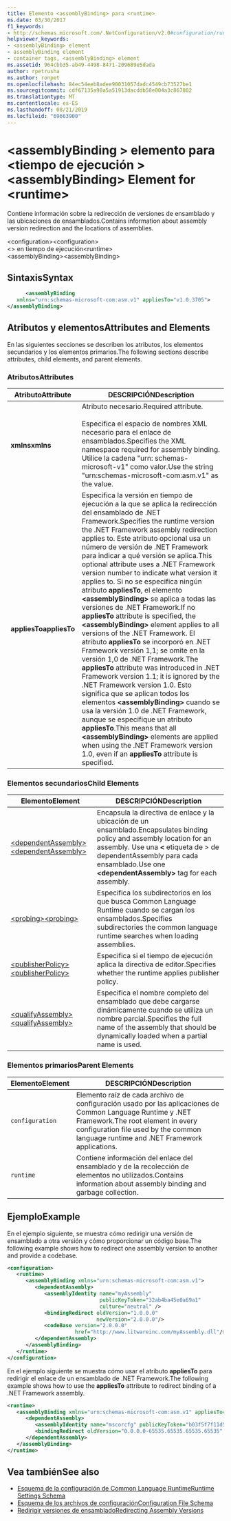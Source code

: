 ```yaml
---
title: Elemento <assemblyBinding> para <runtime>
ms.date: 03/30/2017
f1_keywords:
- http://schemas.microsoft.com/.NetConfiguration/v2.0#configuration/runtime/assemblyBinding
helpviewer_keywords:
- <assemblyBinding> element
- assemblyBinding element
- container tags, <assemblyBinding> element
ms.assetid: 964cbb35-ab49-4498-8471-209689e5dada
author: rpetrusha
ms.author: ronpet
ms.openlocfilehash: 84ec54eeb8adee90031057dadc4549cb73527be1
ms.sourcegitcommit: cdf67135a98a5a51913dacddb58e004a3c867802
ms.translationtype: MT
ms.contentlocale: es-ES
ms.lasthandoff: 08/21/2019
ms.locfileid: "69663900"
---
```

# <a name="assemblybinding-element-for-runtime"></a><span data-ttu-id="6a918-102">\<assemblyBinding > elemento para \<tiempo de ejecución ></span><span class="sxs-lookup"><span data-stu-id="6a918-102">\<assemblyBinding> Element for \<runtime></span></span>
<span data-ttu-id="6a918-103">Contiene información sobre la redirección de versiones de ensamblado y las ubicaciones de ensamblados.</span><span class="sxs-lookup"><span data-stu-id="6a918-103">Contains information about assembly version redirection and the locations of assemblies.</span></span>  
  
 <span data-ttu-id="6a918-104">\<configuration></span><span class="sxs-lookup"><span data-stu-id="6a918-104">\<configuration></span></span>  
<span data-ttu-id="6a918-105">\<> en tiempo de ejecución</span><span class="sxs-lookup"><span data-stu-id="6a918-105">\<runtime></span></span>  
<span data-ttu-id="6a918-106">\<assemblyBinding></span><span class="sxs-lookup"><span data-stu-id="6a918-106">\<assemblyBinding></span></span>  
  
## <a name="syntax"></a><span data-ttu-id="6a918-107">Sintaxis</span><span class="sxs-lookup"><span data-stu-id="6a918-107">Syntax</span></span>  
  
```xml  
      <assemblyBinding    
   xmlns="urn:schemas-microsoft-com:asm.v1" appliesTo="v1.0.3705">  
</assemblyBinding>  
```  
  
## <a name="attributes-and-elements"></a><span data-ttu-id="6a918-108">Atributos y elementos</span><span class="sxs-lookup"><span data-stu-id="6a918-108">Attributes and Elements</span></span>  
 <span data-ttu-id="6a918-109">En las siguientes secciones se describen los atributos, los elementos secundarios y los elementos primarios.</span><span class="sxs-lookup"><span data-stu-id="6a918-109">The following sections describe attributes, child elements, and parent elements.</span></span>  
  
### <a name="attributes"></a><span data-ttu-id="6a918-110">Atributos</span><span class="sxs-lookup"><span data-stu-id="6a918-110">Attributes</span></span>  
  
|<span data-ttu-id="6a918-111">Atributo</span><span class="sxs-lookup"><span data-stu-id="6a918-111">Attribute</span></span>|<span data-ttu-id="6a918-112">DESCRIPCIÓN</span><span class="sxs-lookup"><span data-stu-id="6a918-112">Description</span></span>|  
|---------------|-----------------|  
|<span data-ttu-id="6a918-113">**xmlns**</span><span class="sxs-lookup"><span data-stu-id="6a918-113">**xmlns**</span></span>|<span data-ttu-id="6a918-114">Atributo necesario.</span><span class="sxs-lookup"><span data-stu-id="6a918-114">Required attribute.</span></span><br /><br /> <span data-ttu-id="6a918-115">Especifica el espacio de nombres XML necesario para el enlace de ensamblados.</span><span class="sxs-lookup"><span data-stu-id="6a918-115">Specifies the XML namespace required for assembly binding.</span></span> <span data-ttu-id="6a918-116">Utilice la cadena "urn: schemas-microsoft-v1" como valor.</span><span class="sxs-lookup"><span data-stu-id="6a918-116">Use the string "urn:schemas-microsoft-com:asm.v1" as the value.</span></span>|  
|<span data-ttu-id="6a918-117">**appliesTo**</span><span class="sxs-lookup"><span data-stu-id="6a918-117">**appliesTo**</span></span>|<span data-ttu-id="6a918-118">Especifica la versión en tiempo de ejecución a la que se aplica la redirección del ensamblado de .NET Framework.</span><span class="sxs-lookup"><span data-stu-id="6a918-118">Specifies the runtime version the .NET Framework assembly redirection applies to.</span></span> <span data-ttu-id="6a918-119">Este atributo opcional usa un número de versión de .NET Framework para indicar a qué versión se aplica.</span><span class="sxs-lookup"><span data-stu-id="6a918-119">This optional attribute uses a .NET Framework version number to indicate what version it applies to.</span></span> <span data-ttu-id="6a918-120">Si no se especifica ningún atributo **appliesTo**, el elemento **\<assemblyBinding>** se aplica a todas las versiones de .NET Framework.</span><span class="sxs-lookup"><span data-stu-id="6a918-120">If no **appliesTo** attribute is specified, the **\<assemblyBinding>** element applies to all versions of the .NET Framework.</span></span> <span data-ttu-id="6a918-121">El atributo **appliesTo** se incorporó en .NET Framework versión 1,1; se omite en la versión 1,0 de .NET Framework.</span><span class="sxs-lookup"><span data-stu-id="6a918-121">The **appliesTo** attribute was introduced in .NET Framework version 1.1; it is ignored by the .NET Framework version 1.0.</span></span> <span data-ttu-id="6a918-122">Esto significa que se aplican todos los elementos **\<assemblyBinding>** cuando se usa la versión 1.0 de .NET Framework, aunque se especifique un atributo **appliesTo**.</span><span class="sxs-lookup"><span data-stu-id="6a918-122">This means that all **\<assemblyBinding>** elements are applied when using the .NET Framework version 1.0, even if an **appliesTo** attribute is specified.</span></span>|  
  
### <a name="child-elements"></a><span data-ttu-id="6a918-123">Elementos secundarios</span><span class="sxs-lookup"><span data-stu-id="6a918-123">Child Elements</span></span>  
  
|<span data-ttu-id="6a918-124">Elemento</span><span class="sxs-lookup"><span data-stu-id="6a918-124">Element</span></span>|<span data-ttu-id="6a918-125">DESCRIPCIÓN</span><span class="sxs-lookup"><span data-stu-id="6a918-125">Description</span></span>|  
|-------------|-----------------|  
|[<span data-ttu-id="6a918-126">\<dependentAssembly></span><span class="sxs-lookup"><span data-stu-id="6a918-126">\<dependentAssembly></span></span>](dependentassembly-element.md)|<span data-ttu-id="6a918-127">Encapsula la directiva de enlace y la ubicación de un ensamblado.</span><span class="sxs-lookup"><span data-stu-id="6a918-127">Encapsulates binding policy and assembly location for an assembly.</span></span> <span data-ttu-id="6a918-128">Use una  **\<** etiqueta de > de dependentAssembly para cada ensamblado.</span><span class="sxs-lookup"><span data-stu-id="6a918-128">Use one **\<dependentAssembly>** tag for each assembly.</span></span>|  
|[<span data-ttu-id="6a918-129">\<probing></span><span class="sxs-lookup"><span data-stu-id="6a918-129">\<probing></span></span>](probing-element.md)|<span data-ttu-id="6a918-130">Especifica los subdirectorios en los que busca Common Language Runtime cuando se cargan los ensamblados.</span><span class="sxs-lookup"><span data-stu-id="6a918-130">Specifies subdirectories the common language runtime searches when loading assemblies.</span></span>|  
|[<span data-ttu-id="6a918-131">\<publisherPolicy></span><span class="sxs-lookup"><span data-stu-id="6a918-131">\<publisherPolicy></span></span>](publisherpolicy-element.md)|<span data-ttu-id="6a918-132">Especifica si el tiempo de ejecución aplica la directiva de editor.</span><span class="sxs-lookup"><span data-stu-id="6a918-132">Specifies whether the runtime applies publisher policy.</span></span>|  
|[<span data-ttu-id="6a918-133">\<qualifyAssembly></span><span class="sxs-lookup"><span data-stu-id="6a918-133">\<qualifyAssembly></span></span>](qualifyassembly-element.md)|<span data-ttu-id="6a918-134">Especifica el nombre completo del ensamblado que debe cargarse dinámicamente cuando se utiliza un nombre parcial.</span><span class="sxs-lookup"><span data-stu-id="6a918-134">Specifies the full name of the assembly that should be dynamically loaded when a partial name is used.</span></span>|  
  
### <a name="parent-elements"></a><span data-ttu-id="6a918-135">Elementos primarios</span><span class="sxs-lookup"><span data-stu-id="6a918-135">Parent Elements</span></span>  
  
|<span data-ttu-id="6a918-136">Elemento</span><span class="sxs-lookup"><span data-stu-id="6a918-136">Element</span></span>|<span data-ttu-id="6a918-137">DESCRIPCIÓN</span><span class="sxs-lookup"><span data-stu-id="6a918-137">Description</span></span>|  
|-------------|-----------------|  
|`configuration`|<span data-ttu-id="6a918-138">Elemento raíz de cada archivo de configuración usado por las aplicaciones de Common Language Runtime y .NET Framework.</span><span class="sxs-lookup"><span data-stu-id="6a918-138">The root element in every configuration file used by the common language runtime and .NET Framework applications.</span></span>|  
|`runtime`|<span data-ttu-id="6a918-139">Contiene información del enlace del ensamblado y de la recolección de elementos no utilizados.</span><span class="sxs-lookup"><span data-stu-id="6a918-139">Contains information about assembly binding and garbage collection.</span></span>|  
  
## <a name="example"></a><span data-ttu-id="6a918-140">Ejemplo</span><span class="sxs-lookup"><span data-stu-id="6a918-140">Example</span></span>  
 <span data-ttu-id="6a918-141">En el ejemplo siguiente, se muestra cómo redirigir una versión de ensamblado a otra versión y cómo proporcionar un código base.</span><span class="sxs-lookup"><span data-stu-id="6a918-141">The following example shows how to redirect one assembly version to another and provide a codebase.</span></span>  
  
```xml  
<configuration>  
   <runtime>  
      <assemblyBinding xmlns="urn:schemas-microsoft-com:asm.v1">  
         <dependentAssembly>  
            <assemblyIdentity name="myAssembly"  
                              publicKeyToken="32ab4ba45e0a69a1"  
                              culture="neutral" />  
            <bindingRedirect oldVersion="1.0.0.0"  
                             newVersion="2.0.0.0"/>  
            <codeBase version="2.0.0.0"  
                      href="http://www.litwareinc.com/myAssembly.dll"/>  
         </dependentAssembly>  
      </assemblyBinding>  
   </runtime>  
</configuration>  
```  
  
 <span data-ttu-id="6a918-142">En el ejemplo siguiente se muestra cómo usar el atributo **appliesTo** para redirigir el enlace de un ensamblado de .NET Framework.</span><span class="sxs-lookup"><span data-stu-id="6a918-142">The following example shows how to use the **appliesTo** attribute to redirect binding of a .NET Framework assembly.</span></span>  
  
```xml  
<runtime>  
   <assemblyBinding xmlns="urn:schemas-microsoft-com:asm.v1" appliesTo="v1.0.3705">  
      <dependentAssembly>   
         <assemblyIdentity name="mscorcfg" publicKeyToken="b03f5f7f11d50a3a" culture=""/>  
         <bindingRedirect oldVersion="0.0.0.0-65535.65535.65535.65535" newVersion="1.0.3300.0"/>  
      </dependentAssembly>  
   </assemblyBinding>  
</runtime>  
```  
  
## <a name="see-also"></a><span data-ttu-id="6a918-143">Vea también</span><span class="sxs-lookup"><span data-stu-id="6a918-143">See also</span></span>

- [<span data-ttu-id="6a918-144">Esquema de la configuración de Common Language Runtime</span><span class="sxs-lookup"><span data-stu-id="6a918-144">Runtime Settings Schema</span></span>](index.md)
- [<span data-ttu-id="6a918-145">Esquema de los archivos de configuración</span><span class="sxs-lookup"><span data-stu-id="6a918-145">Configuration File Schema</span></span>](../index.md)
- [<span data-ttu-id="6a918-146">Redirigir versiones de ensamblado</span><span class="sxs-lookup"><span data-stu-id="6a918-146">Redirecting Assembly Versions</span></span>](../../redirect-assembly-versions.md)
